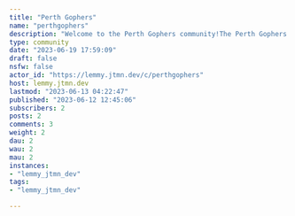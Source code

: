 ```yaml
---
title: "Perth Gophers" 
name: "perthgophers"
description: "Welcome to the Perth Gophers community!The Perth Gophers is a passionate group of [Go](https://go.dev/) enthusiasts based in Perth, Australia. Whether you're a seasoned Go developer or just getting started with the language, this is the perfect place for you to connect with like-minded individuals, learn, and share your experiences.**Events**Join us for our regular meetups, where we gather in various locations across Perth to discuss all things Go. Our events feature a variety of activities, including presentations, workshops, coding challenges, and networking opportunities.**Get Involved**We encourage everyone in the Perth area to actively participate in our community. Share your knowledge, ask questions, and engage in insightful discussions. Have a Go project you're working on? Show it off and receive valuable feedback from fellow Perth Gophers. Together, we can strengthen our skills and contribute to the growth of the Go ecosystem in our city.Join our [Discord server](https://discord.gg/6444jwZ2) to chat with members in real-time, ask questions, and share your Go experiences."
type: community
date: "2023-06-19 17:59:09"
draft: false
nsfw: false
actor_id: "https://lemmy.jtmn.dev/c/perthgophers"
host: lemmy.jtmn.dev
lastmod: "2023-06-13 04:22:47"
published: "2023-06-12 12:45:06"
subscribers: 2
posts: 2
comments: 3
weight: 2
dau: 2
wau: 2
mau: 2
instances:
- "lemmy_jtmn_dev"
tags: 
- "lemmy_jtmn_dev"

---
```

